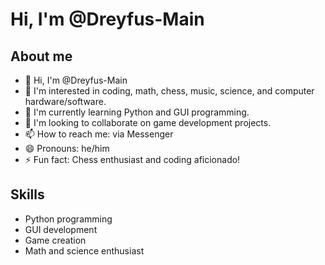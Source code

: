 
# Hi, I'm @Dreyfus-Main

## About me

- 👋 Hi, I'm @Dreyfus-Main
- 👀 I'm interested in coding, math, chess, music, science, and computer hardware/software.
- 🌱 I'm currently learning Python and GUI programming.
- 💞️ I'm looking to collaborate on game development projects.
- 📫 How to reach me: via Messenger
- 😄 Pronouns: he/him
- ⚡ Fun fact: Chess enthusiast and coding aficionado!

## Skills

* Python programming
* GUI development
* Game creation
* Math and science enthusiast
